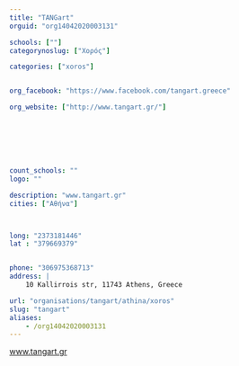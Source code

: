 ```yaml
---
title: "TANGart"
orguid: "org14042020003131"

schools: [""]
categorynoslug: ["Χορός"]

categories: ["xoros"]


org_facebook: "https://www.facebook.com/tangart.greece"

org_website: ["http://www.tangart.gr/"]







count_schools: ""
logo: ""

description: "www.tangart.gr"
cities: ["Αθήνα"]



long: "2373181446"
lat : "379669379"


phone: "306975368713"
address: |
    10 Kallirrois str, 11743 Athens, Greece

url: "organisations/tangart/athina/xoros"
slug: "tangart"
aliases:
    - /org14042020003131
---
```


www.tangart.gr
